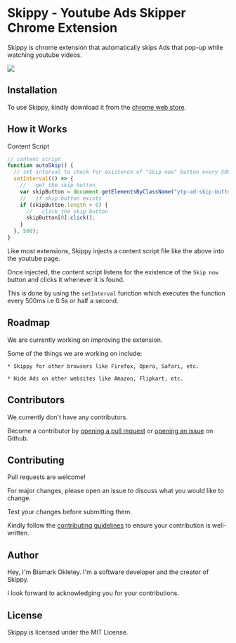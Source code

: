 # Skippy - Youtube Ads Skipper Chrome Extension

Skippy is chrome extension that automatically skips Ads that pop-up while watching youtube videos.

<!-- show image on readme -->

![](https://raw.githubusercontent.com/siddharthkp/skippy/master/skippy.png)

## Installation

To use Skippy, kindly download it from the [chrome web store](https://chrome.google.com/webstore).

## How it Works

Content Script

```javascript
// content script
function autoSkip() {
  // set interval to check for existence of "Skip now" button every 500ms i.e 0.5s or half a second
  setInterval(() => {
    //   get the skip button
    var skipButton = document.getElementsByClassName("ytp-ad-skip-button");
    //   if skip button exists
    if (skipButton.length > 0) {
      //   click the skip button
      skipButton[0].click();
    }
  }, 500);
}
```

Like most extensions, Skippy injects a content script file like the above into the youtube page.

Once injected, the content script listens for the existence of the `Skip now` button and clicks it whenever it is found.

This is done by using the `setInterval` function which executes the function every 500ms i.e 0.5s or half a second.

## Roadmap

We are currently working on improving the extension.

Some of the things we are working on include:

    * Skippy for other browsers like Firefox, Opera, Safari, etc.

    * Hide Ads on other websites like Amazon, Flipkart, etc.

## Contributors

We currently don't have any contributors.

Become a contributor by [opening a pull request]() or [opening an issue]() on Github.

## Contributing

Pull requests are welcome!

For major changes, please open an issue to discuss what you would like to change.

Test your changes before submitting them.

Kindly follow the [contributing guidelines]() to ensure your contribution is well-written.

## Author

Hey, I'm Bismark Okletey. I'm a software developer and the creator of Skippy.

I look forward to acknowledging you for your contributions.

## License

<!-- add MIT LICENCE with link to LICENCE -->

Skippy is licensed under the MIT License.
